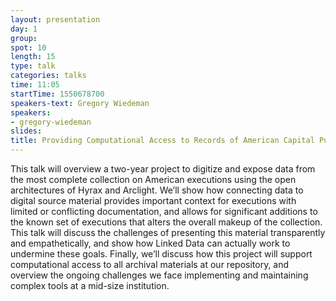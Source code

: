 ```yaml
---
layout: presentation
day: 1
group:
spot: 10
length: 15
type: talk
categories: talks
time: 11:05
startTime: 1550678700
speakers-text: Gregory Wiedeman
speakers:
- gregory-wiedeman
slides:
title: Providing Computational Access to Records of American Capital Punishment
---
```

This talk will overview a two-year project to digitize and expose data from the most complete collection on American executions using the open architectures of Hyrax and Arclight. We’ll show how connecting data to digital source material provides important context for executions with limited or conflicting documentation, and allows for significant additions to the known set of executions that alters the overall makeup of the collection. This talk will discuss the challenges of presenting this material transparently and empathetically, and show how Linked Data can actually work to undermine these goals. Finally, we’ll discuss how this project will support computational access to all archival materials at our repository, and overview the ongoing challenges we face implementing and maintaining complex tools at a mid-size institution.
